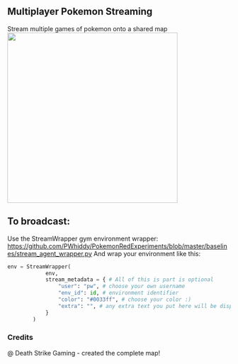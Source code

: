 ## Multiplayer Pokemon Streaming 
Stream multiple games of pokemon onto a shared map
<a>
    <img src="/assets/demo.gif?raw=true" height="384">
</a>

## To broadcast:
Use the StreamWrapper gym environment wrapper:
https://github.com/PWhiddy/PokemonRedExperiments/blob/master/baselines/stream_agent_wrapper.py
And wrap your environment like this:
```python
env = StreamWrapper(
            env, 
            stream_metadata = { # All of this is part is optional
                "user": "pw", # choose your own username
                "env_id": id, # environment identifier
                "color": "#0033ff", # choose your color :)
                "extra": "", # any extra text you put here will be displayed
            }
        )
```

### Credits
@ Death Strike Gaming - created the complete map!
